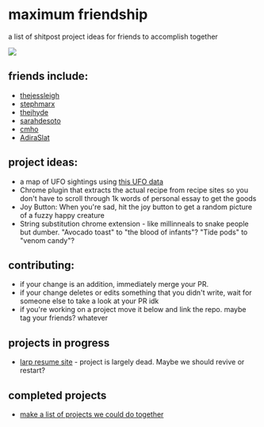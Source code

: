 # maximum friendship
a list of shitpost project ideas for friends to accomplish together

![](https://media.giphy.com/media/MaMBAXPQix88o/giphy.gif)

## friends include:
- [thejessleigh](https://github.com/thejessleigh/)
- [stephmarx](https://github.com/stephmarx)
- [thejhyde](https://github.com/thejhyde)
- [sarahdesoto](https://github.com/sarahdesoto)
- [cmho](https://github.com/cmho)
- [AdiraSlat](https://github.com/AdiraSlat)

## project ideas:
- a map of UFO sightings using [this UFO data](http://www.nuforc.org/webreports.html)
- Chrome plugin that extracts the actual recipe from recipe sites so you don't have to scroll through 1k words of personal essay to get the goods
- Joy Button: When you're sad, hit the joy button to get a random picture of a fuzzy happy creature
- String substitution chrome extension - like millinneals to snake people but dumber. "Avocado toast" to "the blood of infants"? "Tide pods" to "venom candy"?

## contributing:
- if your change is an addition, immediately merge your PR.
- if your change deletes or edits something that you didn't write, wait for someone else to take a look at your PR idk
- if you're working on a project move it below and link the repo. maybe tag your friends? whatever

## projects in progress
- [larp resume site](https://github.com/stephmarx/larp-resume-site) - project is largely dead. Maybe we should revive or restart?

## completed projects
- [make a list of projects we could do together](https://github.com/thejessleigh/maximum-friendship)
